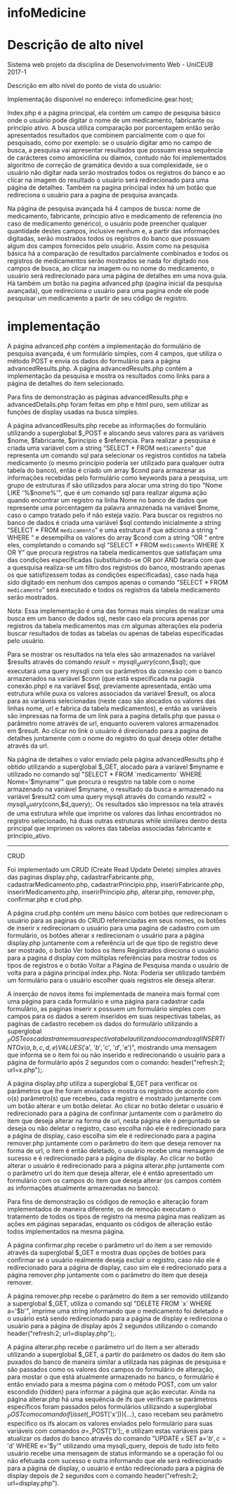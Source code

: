 # infoMedicine

# Descrição de alto nivel
Sistema web projeto da disciplina de Desenvolvimento Web - UniCEUB 2017-1

Descrição em alto nível do ponto de vista do usuário:

Implementação disponível no endereço: infomedicine.gear.host;

Index.php é a página principal, ela contém um campo de pesquisa básico onde o usuário pode digitar o nome de um medicamento,
fabricante ou principio ativo. A busca utiliza comparação por porcentagem então serão apresentados resultados que combinem 
parcialmente com o que foi pesquisado, como por exemplo: se o usuário digitar amo no campo de busca, a pesquisa vai apresentar 
resultados que possuam essa sequência de carácteres como amoxicilina ou diamox, contudo não foi implementados algoritmo de 
correção de gramática devido a sua complexidade, se o usuário não digitar nada serão mostrados todos os registros do banco 
e ao clicar na imagem do resultado o usuário será redirecionado para uma página de detalhes. Também na pagina principal index 
há um botão que redireciona o usuário para a pagina de pesquisa avançada.

Na página de pesquisa avançada há 4 campos de busca: nome de medicamento, fabricante, principio ativo e medicamento de referencia
(no caso de medicamento genérico), o usuário pode preencher qualquer quantidade destes campos, inclusive nenhum e, a partir das 
informações digitadas, serão mostrados todos os registros do banco que possuam algum dos campos fornecidos pelo usuário. 
Assim como na pesquisa básica há a comparação de resultados parcialmente combinados e todos os registros de medicamentos serão
mostrados se nada for digitado nos campos de busca, ao clicar na imagem ou no nome do medicamento, o usuário será redirecionado
para uma página de detalhes em uma nova guia.
Há também um botão na pagina advanced.php (pagina inicial da pesquisa avançada), que redireciona o usuário para uma pagina onde ele pode pesquisar um medicamento a partir de seu código de registro. 




# implementação
A página advanced.php contém a implementação do formulário de pesquisa avançada, é um formulário simples, com 4 campos, que utiliza o método POST e envia os dados do formulário para a página advancedResults.php. A página advancedResults.php contém a implementação da pesquisa e mostra os resultados como links para a página de detalhes do item selecionado. 

Para fins de demonstração as páginas advancedResults.php e advancedDetails.php foram feitas em php e html puro, sem utilizar as funções de display usadas na busca simples.

A página advancedResults.php recebe as informações do formulário utilizando a superglobal $_POST e alocando seus valores para as variáveis $nome, $fabricante, $principio e $referencia. Para realizar a pesquisa é criada uma variável com a string “SELECT * FROM `medicamento`” que representa um comando sql para selecionar os registros contidos na tabela medicamento (o mesmo princípio poderia ser utilizado para qualquer outra tabela do banco), então é criado um array $cond para armazenar as informações recebidas pelo formulário como keywords para a pesquisa, um grupo de estruturas if são utilizados para alocar uma string do tipo "Nome LIKE '%$nome%'", que é um comando sql para realizar alguma ação quando encontrar um registro na linha Nome no banco de dados que represente uma porcentagem da palavra armazenada na variável $nome, caso o campo tratado pelo if não esteja vazio. Para buscar os registros no banco de dados é criada uma variável $sql contendo inicialmente a string “SELECT * FROM `medicamento`” e uma estrutura if que adiciona a string “ WHERE “ e desempilha os valores do array $cond com a string “OR “ entre eles, completando o comando sql “SELECT * FROM `medicamento` WHERE X OR Y” que procura registros na tabela medicamentos que satisfaçam uma das condições especificadas (substituindo-se OR por AND fararia com que a quesquisa realiza-se um filtro dos registros do banco, mostrando apenas os que satisfizessem todas as condições especificadas), caso nada haja sido digitado em nenhum dos campos apenas o comando “SELECT * FROM `medicamento`” será executado e todos os registros da tabela medicamento serão mostrados.

Nota: Essa implementação é uma das formas mais simples de realizar uma busca em um banco de dados sql, neste caso ela procura apenas por registros da tabela medicamentos mas cm algumas alterações ela poderia buscar resultados de todas as tabelas ou apenas de tabelas especificadas pelo usuário.

Para se mostrar os resultados na tela eles são armazenados na variável $results através do comando $result = mysqli_query($conn,$sql); que executará uma query mysqli com os parâmetros da conexão com o banco armazenados na variável $conn (que está especificada na pagia conexão.php) e na variável $sql, previamente apresentada, então uma estrutura while puxa os valores associados da variável $result, os aloca para as variáveis selecionadas (neste caso são alocados os valores das linhas nome, url e fabrica da tabela medicamentos), e então as variáveis são impressas na forma de um link para a pagina details.php que passa o parâmetro nome através de url, enquanto ouverem valores armazenados em $result. Ao clicar no link o usuário é direcionado para a pagina de detalhes juntamente com o nome do registro do qual deseja obter detalhe através da url.

Na página de detalhes o valor enviado pela página advancedResults.php é obtido utilizando a superglobal $_GET, alocado para a variavel $myname e utilizado no comando sql "SELECT * FROM `medicamento` WHERE Nome='$myname'" que procura o resgstro na table com o nome armazenado na variável $myname, o resultado da busca e armazenado na variável $result2 com uma query mysqli através do comando $result2 = mysqli_query($conn,$d_query);. Os resultados são impressos na tela através de uma estrutura while que imprime os valores das linhas encontrados no registro selecionado, há duas outras estruturas while similares dentro desta principal que imprimen os valores das tabelas associadas fabricante e principio_ativo.
________________________________________________________________________________________________________________________________
CRUD 

Foi implementado um CRUD (Create Read Update Delete) simples através das paginas display.php, cadastrarFabricante.php, cadastrarMedicamento.php, cadastrarPrincipio.php, inserirFabricante.php, inserirMedicamento.php, inserirPrincipio.php, alterar.php, remover.php, confirmar.php e crud.php.

A página crud.php contém um menu básico com botões que redirecionam o usuário para as paginas do CRUD referenciadas em seus nomes, os botões de inserir x redirecionam o usuário para uma pagina de cadastro com um formulário, os botões alterar x redirecionam o usuário para a página display.php juntamente com a referência url de que tipo de registro deve ser mostrado, o botão Ver todos os Itens Registrados direciona o usuário para a pagina d display com múltiplas referências para mostrar todos os tipos de registros e o botão Voltar a Página de Pesquisa manda o usuário de volta para a página principal index.php.
Nota: Poderia ser utilizado também um formulário para o usuário escolher quais registros ele deseja alterar.

A inserção de novos items foi implementada de maneira mais formal com uma página para cada formulário e uma página para cadastrar cada formulário, as paginas inserir x possuem um formulário simples com campos para os dados a serem inseridos em suas respectivas tabelas, as paginas de cadastro recebem os dados do formulário utilizando a superglobal $_POST e os cadastram em sua respectiva tabela utilizando o comando sql  INSERT INTO x (a, b, c, d, e) VALUES('$a', '$b', '$c', '$d', '$e')", mostrando uma mensagem que informa se o item foi ou não inserido e redirecionando o usuário para a página de formulário após 2 segundos com o comando: header("refresh:2; url=x.php");.

A página display.php utiliza a superglobal $_GET para verificar os parâmetros que lhe foram enviados e mostra os registros de acordo com o(s) parâmetro(s) que recebeu, cada registro é mostrado juntamente com um botão alterar e um botão deletar. Ao clicar no botão deletar o usuário é redirecionado para a página de confirmar juntamente com o parâmetro do item que deseja alterar na forma de url, nesta página ele é perguntado se deseja ou não deletar o registro, caso escolha não ele é redirecionado para a página de display, caso escolha sim ele é redirecionado para a pagina remover.php juntamente com o parâmetro do item que deseja remover na forma de url, o item é então deletado, o usuário recebe uma mensagem de sucesso e é redirecionado para a página de display. Ao clicar no botão alterar o usuário é redirecionado para a página alterar.php juntamente com o parâmetro url do item que deseja alterar, ele é então apresentado um formulário com os campos do item que deseja alterar (os campos contém as informações atualmente armazenadas no banco).

Para fins de demonstração os códigos de remoção e alteração foram implementados de maneira diferente, os de remoção executam o tratamento de todos os tipos de registro na mesma página mas realizam as ações em páginas separadas, enquanto os códigos de alteração estão todos implementados na mesma página.

A página confirmar.php recebe o parâmetro url do item a ser removido através da superglobal $_GET e mostra duas opções de botões para confirmar se o usuário realmente deseja excluir o registro, caso não ele é redirecionado para a página de display, caso sim ele é redirecionado para a página remover.php juntamente com o parâmetro do item que deseja remover.

A página remover.php recebe o parâmetro do item a ser removido utilizando a superglobal $_GET, utiliza o comando sql "DELETE FROM `x` WHERE a='$b'", imprime uma string informando que o medicamento foi deletado e o usuário está sendo redirecionado para a página de display e redireciona o usuário para a página de display após 2 segundos utilizando o comando header("refresh:2; url=display.php");.

A página alterar.php recebe o parâmetro url do item a ser alterado utilizando a superglobal $_GET, a partir do parâmetro os dados do item são puxados do banco de maneira similar a utilizada nas páginas de pesquisa e são passados como os valores dos campos do formulário de alteração, para mostar o que está atualmente armazenado no banco, o formulário é então enviado para a mesma página com o método POST, com um valor escondido (hidden) para informar a página que ação executar.
Ainda na página alterar.php há uma sequência de ifs que verificam se parâmetros específicos foram passados pelos formulários utilizando a superglobal $_POST com o comando if(isset($_POST['x'])){...}, caso recebam seu parâmetro especifico os ifs alocam os valores enviados pelo formulário para suas variáveis com comandos $a=$_POST['b'];, e utilizam estas variáveis para atualizar os dados do banco através do comando "UPDATE `x` SET a='$b', c='$d' WHERE e='$y'" utilizando uma mysqli_query, depois de tudo isto feito  usuário recebe uma mensagem de status informando se a operação foi ou não efetuada com sucesso e outra informando que ele será redirecionado para a página de display, o usuário é então redirecionado para a página de display depois de 2 segundos com o comando header("refresh:2; url=display.php").
